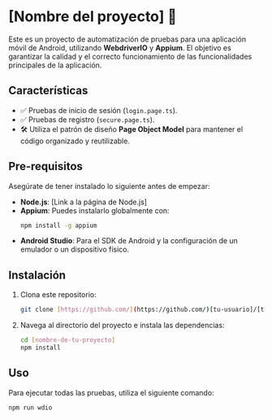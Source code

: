 # [Nombre del proyecto] 📱

Este es un proyecto de automatización de pruebas para una aplicación móvil de Android, utilizando **WebdriverIO** y **Appium**. El objetivo es garantizar la calidad y el correcto funcionamiento de las funcionalidades principales de la aplicación.

## Características

- ✅ Pruebas de inicio de sesión (`login.page.ts`).
- ✅ Pruebas de registro (`secure.page.ts`).
- 🛠️ Utiliza el patrón de diseño **Page Object Model** para mantener el código organizado y reutilizable.

## Pre-requisitos

Asegúrate de tener instalado lo siguiente antes de empezar:

* **Node.js**: [Link a la página de Node.js]
* **Appium**: Puedes instalarlo globalmente con:
    ```bash
    npm install -g appium
    ```
* **Android Studio**: Para el SDK de Android y la configuración de un emulador o un dispositivo físico.

## Instalación

1.  Clona este repositorio:
    ```bash
    git clone [https://github.com/](https://github.com/)[tu-usuario]/[tu-repositorio].git
    ```

2.  Navega al directorio del proyecto e instala las dependencias:
    ```bash
    cd [nombre-de-tu-proyecto]
    npm install
    ```

## Uso

Para ejecutar todas las pruebas, utiliza el siguiente comando:

```bash
npm run wdio
